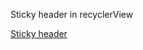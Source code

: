 Sticky header in recyclerView

[Sticky header](https://github.com/jurgaitis-dev/Sticky-header-in-recyclerView/assets/36985545/4208e00d-272b-46d3-b108-f620c7f07552)
